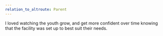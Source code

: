 ```yaml
---
relation_to_altroute: Parent
---
```

I loved watching the youth grow, and get more confident over time knowing that the facility was set up to best suit their needs. 